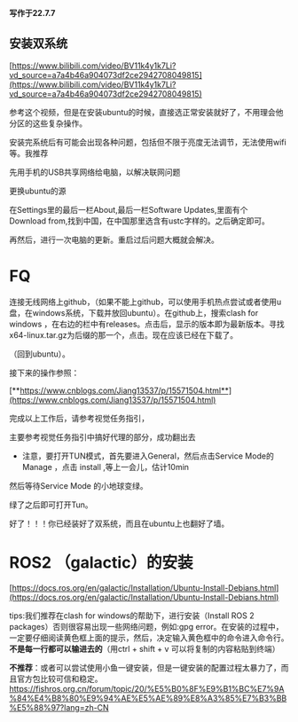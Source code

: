 **写作于22.7.7**

## 安装双系统

[https://www.bilibili.com/video/BV11k4y1k7Li?vd_source=a7a4b46a904073df2ce2942708049815](https://www.bilibili.com/video/BV11k4y1k7Li?vd_source=a7a4b46a904073df2ce2942708049815)

参考这个视频，但是在安装ubuntu的时候，直接选正常安装就好了，不用理会他分区的这些复杂操作。

安装完系统后有可能会出现各种问题，包括但不限于亮度无法调节，无法使用wifi等。我推荐

先用手机的USB共享网络给电脑，以解决联网问题

更换ubuntu的源

在Settings里的最后一栏About,最后一栏Software Updates,里面有个Download from,找到中国，在中国那里选含有ustc字样的。之后确定即可。

再然后，进行一次电脑的更新。重启过后问题大概就会解决。

# FQ

连接无线网络上github，（如果不能上github，可以使用手机热点尝试或者使用u盘，在windows系统，下载并放回ubuntu）。在github上，搜索clash for windows ，在右边的栏中有releases。点击后，显示的版本即为最新版本。寻找x64-linux.tar.gz为后缀的那一个，点击。现在应该已经在下载了。

（回到ubuntu）。

接下来的操作参照：

[**https://www.cnblogs.com/Jiang13537/p/15571504.html**](https://www.cnblogs.com/Jiang13537/p/15571504.html)

完成以上工作后，请参考视觉任务指引，

主要参考视觉任务指引中搞好代理的部分，成功翻出去

* 注意，要打开TUN模式，首先要进入General，然后点击Service Mode的Manage ，点击 install ,等上一会儿，估计10min

然后等待Service Mode 的小地球变绿。

绿了之后即可打开Tun。

好了！！！你已经装好了双系统，而且在ubuntu上也翻好了墙。


# ROS2 （galactic）的安装

[https://docs.ros.org/en/galactic/Installation/Ubuntu-Install-Debians.html](https://docs.ros.org/en/galactic/Installation/Ubuntu-Install-Debians.html)

tips:我们推荐在clash for windows的帮助下，进行安装（Install ROS 2 packages）否则很容易出现一些网络问题，例如:gpg error。在安装的过程中，一定要仔细阅读黄色框上面的提示，然后，决定输入黄色框中的命令进入命令行。**不是每一行都可以输进去的**（用ctrl + shift + v 可以将复制的内容粘贴到终端）

**不推荐**：或者可以尝试使用小鱼一键安装，但是一键安装的配置过程太暴力了，而且官方包比较可信和稳定。
https://fishros.org.cn/forum/topic/20/%E5%B0%8F%E9%B1%BC%E7%9A%84%E4%B8%80%E9%94%AE%E5%AE%89%E8%A3%85%E7%B3%BB%E5%88%97?lang=zh-CN